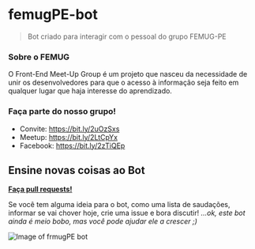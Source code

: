 # femugPE-bot

>Bot criado para interagir com o pessoal do grupo FEMUG-PE

### Sobre o FEMUG
O Front-End Meet-Up Group é um projeto que nasceu da necessidade de unir os desenvolvedores para que o acesso à informação seja feito em qualquer lugar que haja interesse do aprendizado.

### Faça parte do nosso grupo!
 - Convite: https://bit.ly/2uOzSxs 
 - Meetup: https://bit.ly/2LtCpYx 
 - Facebook: https://bit.ly/2zTiQEp


## Ensine novas coisas ao Bot
[**Faça pull requests!**](/CONTRIBUTING.md)

Se você tem alguma ideia para o bot, como uma lista de saudações, informar se vai chover hoje, crie uma issue e bora discutir!
_...ok, este bot ainda é meio bobo, mas você pode ajudar ele a crescer ;)_


![Image of frmugPE bot](https://github.com/wesmelo/femugPE-bot/blob/master/src/img/FEMUG_bot.png)

